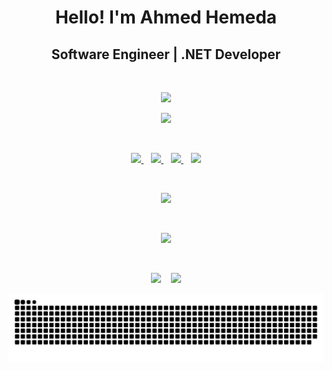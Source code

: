 <h1 align="center">Hello! I'm Ahmed Hemeda</h1>

<h2 align="center">Software Engineer | .NET Developer</h2><br>

  <p align="center">
    <a href="https://www.google.com.eg/search?q=ahmed+hemeda"> <!-- Google Me -->
      <img src="https://readme-typing-svg.herokuapp.com/?lines=Visit%20my%20LinkedIn%20Profile;I%20Post%20Insightful%20Content;Follow%20to%20get%20New%20Updates&font=Bold%20Code&center=true&color=30D050&pause=2000"> <!-- Text -->
    </a>
  </p>

  <p align="center">
      <img src="https://komarev.com/ghpvc/?username=a-hemeda&style=plastic&color=4010B0"/> <!-- Profile Views -->
  </p><br>

  <p align="center">
    <a href="https://www.linkedin.com/in/a-hemeda"> <!-- LinkedIn Profile -->
      <img src="https://raw.githubusercontent.com/rahuldkjain/github-profile-readme-generator/master/src/images/icons/Social/linked-in-alt.svg" height="60"/>
    </a>&nbsp;&nbsp;
    <a href="https://www.whatsapp.com/channel/0029Vb3QWNLG8l5OPthU963O"> <!-- WhatsApp Channel -->
      <img src="https://marketplace.canva.com/Vmp9Y/MAEvzQVmp9Y/1/tl/canva-whatsapp-status-icon-MAEvzQVmp9Y.png" height="60"/>
    </a>&nbsp;&nbsp;
    <a href="https://codeforces.com/profile/A-Hemeda"> <!-- Codeforces Profile -->
      <img src="https://cdn.iconscout.com/icon/free/png-256/free-code-forces-logo-icon-download-in-svg-png-gif-file-formats--technology-social-media-vol-2-pack-logos-icons-3029920.png" height="60"/>
    </a>&nbsp;&nbsp;
    <a href="https://leetcode.com/u/A-Hemeda/"> <!-- LeetCode Profile -->
      <img src="https://shopallpremium.com/wp-content/uploads/2022/02/LeetCode_logo_rvs.png" height="60"/>
    </a>
  </p><br>

  <p align="center">
    <img height="75" src="https://go-skill-icons.vercel.app/api/icons?i=cpp,cs,dotnet,postman,sqlserver,redis,html,css,js,docker"/> <!-- My Languages & Tools -->
  </p><br>

  <p align="center">
    <img src="https://github-profile-trophy.vercel.app/?username=a-hemeda&theme=onestar&row=1&column=7"/> <!-- GitHub Trophies -->
  </p><br>

  <p align="center">
    <img src="https://github-readme-stats.vercel.app/api/top-langs?username=a-hemeda&layout=compact&langs_count=6&theme=highcontrast" height="120"/>&nbsp;&nbsp;&nbsp; <!-- Most Used Languages -->
    <img  src="https://github-readme-streak-stats.herokuapp.com/?user=a-hemeda&theme=highcontrast" height="120"/> <!-- GitHub Streak Stats -->
  </p>

  <p align="center">
    <img src="https://raw.githubusercontent.com/platane/snk/output/github-contribution-grid-snake-dark.svg"> <!-- Snake -->
  </p>
